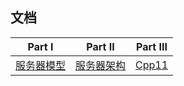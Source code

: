 ## 文档
| Part I | Part II | Part III 
| :-: | :-: | :-: |
|[服务器模型](./Docs/ServerModel.md)|[服务器架构](./doc/ServerArch.md)|[Cpp11](./doc/Cpp11.md)
